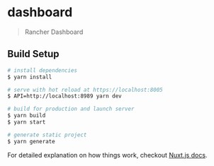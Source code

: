 # dashboard

> Rancher Dashboard

## Build Setup

``` bash
# install dependencies
$ yarn install

# serve with hot reload at https://localhost:8005
$ API=http://localhost:8989 yarn dev

# build for production and launch server
$ yarn build
$ yarn start

# generate static project
$ yarn generate
```

For detailed explanation on how things work, checkout [Nuxt.js docs](https://nuxtjs.org).
